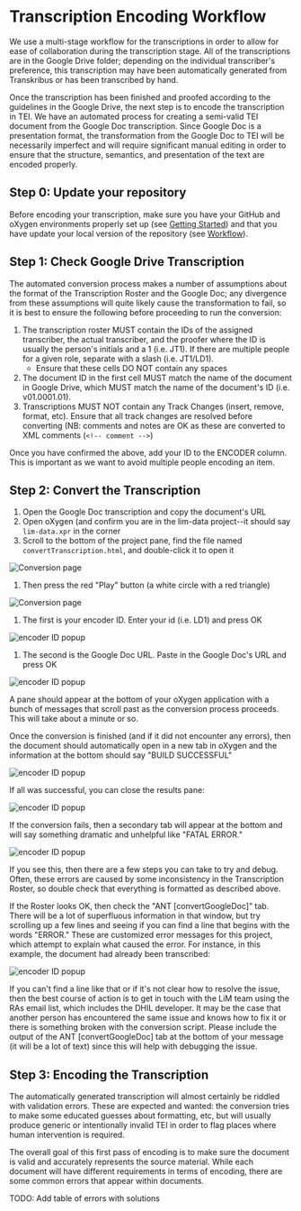 # Transcription Encoding Workflow

We use a multi-stage workflow for the transcriptions in order to allow for ease of collaboration during the transcription stage. All of the transcriptions are in the Google Drive folder; depending on the individual transcriber's preference, this transcription may have been automatically generated from Transkribus or has been transcribed by hand.

Once the transcription has been finished and proofed according to the guidelines in the Google Drive, the next step is to encode the transcription in TEI.
We have an automated process for creating a semi-valid TEI document from the Google Doc transcription. Since Google Doc is a presentation format, the transformation from the Google Doc to TEI will be necessarily imperfect and will require significant manual editing in order to ensure that the structure, semantics, and presentation of the text are encoded properly.

## Step 0: Update your repository

Before encoding your transcription, make sure you have your GitHub and oXygen environments properly set up (see [Getting Started](getting_started.md)) and that you have update your local version of the repository (see [Workflow](workflow.md)).

## Step 1: Check Google Drive Transcription

The automated conversion process makes a number of assumptions about the format of the Transcription Roster and the Google Doc; any divergence from these assumptions will quite likely cause the transformation to fail, so it is best to ensure the following before proceeding to run the conversion:

1. The transcription roster MUST contain the IDs of the assigned transcriber, the actual transcriber, and the proofer where the ID is usually the person's initials and a 1 (i.e. JT1). If there are multiple people for a given role, separate with a slash (i.e. JT1/LD1). 
    * Ensure that these cells DO NOT contain any spaces
1. The document ID in the first cell MUST match the name of the document in Google Drive, which MUST match the name of the document's ID (i.e. v01.0001.01).
1. Transcriptions MUST NOT contain any Track Changes (insert, remove, format, etc). Ensure that all track changes are resolved before converting (NB: comments and notes are OK as these are converted to XML comments (`<!-- comment -->`)

Once you have confirmed the above, add your ID to the ENCODER column. This is important as we want to avoid multiple people encoding an item. 

## Step 2: Convert the Transcription

1. Open the Google Doc transcription and copy the document's URL 
1. Open oXygen (and confirm you are in the lim-data project--it should say `lim-data.xpr` in the corner
1. Scroll to the bottom of the project pane, find the file named `convertTranscription.html`, and double-click it to open it 

![Conversion page](images/convert_convertPage.png)


1. Then press the red "Play" button (a white circle with a red triangle)

 ![Conversion page](images/convert_convertPageButton.png)
  
    
1. The first is your encoder ID. Enter your id (i.e. LD1) and press OK

 ![encoder ID popup](images/convert_idPopup.png)

1. The second is the Google Doc URL. Paste in the Google Doc's URL and press OK

 ![encoder ID popup](images/convert_googleDocPopup.png)


A pane should appear at the bottom of your oXygen application with a bunch of messages that scroll past as the conversion process proceeds. This will take about a minute or so.

Once the conversion is finished (and if it did not encounter any errors), then the document should automatically open in a new tab in oXygen and the information at the bottom should say "BUILD SUCCESSFUL"

 ![encoder ID popup](images/convert_success.png)

If all was successful, you can close the results pane:

 ![encoder ID popup](images/convert_successClose.png)

If the conversion fails, then a secondary tab will appear at the bottom and will say something dramatic and unhelpful like "FATAL ERROR." 

 ![encoder ID popup](images/convert_fail.png)
 
If you see this, then there are a few steps you can take to try and debug. Often, these errors are caused by some inconsistency in the Transcription Roster, so double check that everything is formatted as described above. 

If the Roster looks OK, then check the "ANT [convertGoogleDoc]" tab. There will be a lot of superfluous information in that window, but try scrolling up a few lines and seeing if you can find a line that begins with the words "ERROR." These are customized error messages for this project, which attempt to explain what caused the error. For instance, in this example, the document had already been transcribed: 

 ![encoder ID popup](images/convert_failInfo.png)

If you can't find a line like that or if it's not clear how to resolve the issue, then the best course of action is to get in touch with the LiM team using the RAs email list, which includes the DHIL developer. It may be the case that another person has encountered the same issue and knows how to fix it or there is something broken with the conversion script. Please include the output of the ANT [convertGoogleDoc] tab at the bottom of your message (it will be a lot of text) since this will help with debugging the issue. 


## Step 3: Encoding the Transcription

The automatically generated transcription will almost certainly be riddled with validation errors. These are expected and wanted: the conversion tries to make some educated guesses about formatting, etc, but will usually produce generic or intentionally invalid TEI in order to flag places where human intervention is required.

The overall goal of this first pass of encoding is to make sure the document is valid and accurately represents the source material. While each document will have different requirements in terms of encoding, there are some common errors that appear within documents. 

TODO: Add table of errors with solutions








